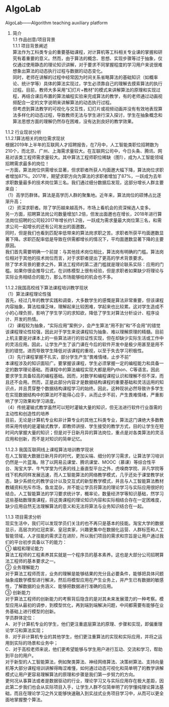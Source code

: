 # AlgoLab
AlgoLab——Algorithm teaching auxiliary platform

1. 简介<br />
1.1	作品创意/项目背景<br />
1.1.1	项目背景阐述<br />
    算法作为工科类专业的重要基础课程，对计算机等工科相关专业课的掌握和研究有着重要的意义。然而，由于算法的概念、思想、实现步骤等过于抽象，仅仅通过使用静态的理论知识讲解，对于要求不同掌握程度的学习用户来说很难想象出算法的动态执行过程与数据的动态变化。<br />
    同时，老师在讲解的过程中经常因为时间关系省略算法的基础知识（如概率论、统计学等）具体的算法实现过，学生必须靠自己的理解去摸索算法的执行过程。目前，教师大多采用“幻灯片+教材”的模式来讲解算法的原理和实现过程，再结合课后布置的算法编程实验来完成算法的教学，有的老师通过动画视频配合一定的文字说明来讲解算法的动态执行过程。<br />
    但考虑到算法教学的可视化与交互性，幻灯片或视频动画并没有有效地表现算法多样化的动态过程，导致教师无法与学生进行深入探讨，学生在抽象概念和算法思想方面的理解仍然存在困难，没有达到良好的教学效果。<br />

1.1.2	行业现状分析<br />
1.1.2.1算法相关的岗位需求现状<br />
    根据2019年上半年的互联网人才招聘报告，在7月中，人工智能类职位招聘数为210个，而北京、广州、上海需求量较大。在互联网公司中，今日头条、腾讯、网易对该类工程师需求量较大。其中算法工程师职位稀缺（图1），成为人工智能领域招聘需求最多的岗位！<br />
    一方面，算法岗位供需增长显著，但求职者所获人均面邀大幅下降，算法岗位求职者增加87%。2017年，期望求职方向为算法的求职者增加了87%，一跃成为去年求职数量最多的技术岗位第三名。我们通过细分数据后发现，这部分增长人群主要来自：<br />
（1）高学历群体。算法是高学历人群的聚集地。近年来，算法岗位的硕博占比逐渐升高；<br />
（2）资深求职者。除了学历越来越高外，市场上看机会的资深候选人变多。<br />
    另一方面，招聘算法岗公司数量增加1.2倍，但发出面邀也在增长，2018年进行算法岗位招聘的公司较2017年增长约1.2倍，一跃成为需求量最大岗位第三名，和需求公司一起增长的还有公司发出的面邀数。<br />
    同时，但是我们也看到匹配率低带来的算法岗求职之苦。求职者所获平均面邀数显著下降。求职匹配率低是导致在供需都增长的情况下，平均面邀数显著下降的主要原因。<br />
    我们首先需要明确一个前提：与其他技术岗位相比，算法岗有明确的门槛。算法岗位相对于其他的技术岗位而言，对于求职者提出了更高的学术背景要求。<br />
    除了学术背景的要求之外，算法工程师的第二道门槛就是理论联系实际：应用的门槛。如果你很会推导公式，在训练模型上很有经验，但是求职者如果缺少将理论与实际业务相结合的能力，那么市场能够给的机会也不多。<br />

1.1.2.2我国高校线下算法课程培训教学现状<br />
（1）算法课程理论性强<br />
    首先，经过几年的教学实践和调查，大多数学生的感慨是算法非常重要，但该课程内容抽象，算法枯燥乏味，理解起来比较困难，学起来也比较累。这对学生造成不小的心理负担，影响了学生学习的求知欲，降低了学生对算法分析设计、程序设计、开发的热情。<br />
（2）课程较为抽象，“实际应用”案例少，会产生算法“用不到”和“不会用”的错觉<br />
    该课程理论性较强，因此对于学生来说课程较为抽象、难以理解原理的精髓。目前上机主要是对课本上的一些算法进行的验证性实现，但在却缺少实际生活或工作中的灵活应用。因此，让学生产生了该门课在今后的软件开发中是极少用甚至是用不到的错觉。进而导致学生降低对该课程的重视，以至于失去学习积极性。<br />
（3）先行课程掌握不扎实，部分学生产生“畏难情绪，止步不前”<br />
    本课程涉及的知识面较广。要掌握该课程，学生必须掌握一定的编程能力和具备一定的数学理论基础。而课程中的算法编程实现大都是用Python、C等语言。因此要求学生具备较高的编程基础。因而，对数学和编程课程认识和理解不但不深，而且还不会用。然而，正是此部分内容才是数据结构课程的重要基础和灵活运用的知识点，并且贯穿整个数据结构课程学习的始终。因此，这种现状必然导致许多学生在实现数据结构中的算法时不能得心应手，从而止步不前，产生畏难情绪，严重影响了学习效果和学习进度。<br />
（4）传统灌输式教学虽然可以短时灌输大量的知识，但无法进行软件行业亟需的主动性和创造性的培养<br />
    目前，无论是计算机专业和非计算专业的其他工科类专业，算法这门课绝大多数教师采用传统的是灌输式教学，即教师讲授、学生接受的教学方式，目的让学生在短时间内掌握大量的知识；但是对于日新月异的算法岗位，重点是对各类算法的灵活应用和创新，而不是对知识的简单记忆。<br />

1.1.2.3 我国互联网线上课程算法培训教学现状<br />
    在人工智能大数据日新月异的时代，更加尖端、细分的学习需求，让算法学习培训仍然是一片蓝海。除了以网易云课堂、腾讯课堂、MOOC（慕课）等综合性平台、淘宝大学、牛气学堂为代表的线上垂直型平台之外，虎嗅商学院、非凡学院等线下机构同样发展迅速，而人工智能算法的网络教学模式，几乎还处于课堂教学状态，缺少系统化的教学设计以及交互式的新型教学模式，并且与人工智能算法教材教辅资料充斥市场，鱼龙混杂，并不能让学员将算法的理论学习与实际应用很好的结合。人工智能算法的学习要求统计学，概率论，数量经济学等知识基础，然学习这些基础数理类课程，将这类课程的理论知识内容和实际相结合存在一定困难度，缺少应用自然无法理解算法的意义和无法将算法与业务知识结合在一起。<br />

1.1.3	项目需求分析<br />
    现实生活中，我们可以发现学员们关注的也不再只是基本的技能。淘宝大学的数据显示，高层次的红冠卖家、皇冠卖家，兴趣更集中在数据化运营、人群标签和人工智能领域，人才技能的需求正在进阶，所以我们项目的需求和宗旨是让用户通过我们的平台初步具备以下的能力：<br />
①	编程和理论能力<br />
    算法工程师的工程素养其实就是一个程序员的基本素养。这也是大部分公司招聘算法工程师的基本要求之一。<br />
② 业务理解能力<br />
    对于算法工程师而言，业务的理解是能够结果的充分且必要条件，能够把具体问题抽象成数学模型进行解决，然后将模型应用在产生业务上，并产生已有数据的敏感性，了解数据的业务涵义、能够把数据进行准确的应用。<br />
③ 创新能力<br />
    对于算法工程师的创新能力的考察背后隐含的是对其未来发展潜力的一种考察。模型应用从最初的调参，到模型优化，再到端到端解决问题，中间都需要有能够在业务基础上进行模型的创新。<br />
学员群体定位：<br />
A．对于计算机专业的学生，他们更注重底层算法的原理、步骤和实现，即偏重理论学习和算法实现；<br />
B．对于非计算机专业的其他学生，他们更注重算法的实现和实际应用，并将之运用到实际的场景和业务中；<br />
C．对于高校老师来说，他们更希望能够与学生用户进行互动、交流和学习，帮助到平台的用户。<br />
    对于新型的人工智能算法，例如聚类算法、神经网络算法、决策树算法、支持向量机等大部分课程培训讲解得晦涩难懂，如何通过动态可视化和简单明了的教学讲解模式让用户更容易理解算法的原理和步骤是我们第一步努力的方向。<br />
    更何况从事算法或者是数据驱动的行业，理论学习又与实际应用存在极大差距，因此第二步我们也会从实际项目入手，让学生人群不仅简单明了的学懂纯理论算法基础，而且在理论学习之外又能够快速融入到实战式业务项目学习中，从而可以更全面地掌握整个算法。<br />

